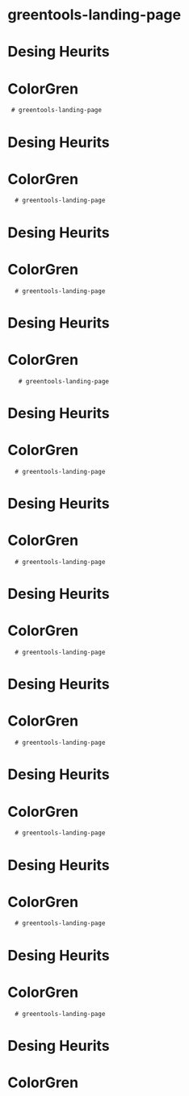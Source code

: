 # greentools-landing-page
# Desing Heurits 
# ColorGren  
     
        
     # greentools-landing-page
# Desing Heurits 
# ColorGren  
     
        
      
      # greentools-landing-page
# Desing Heurits 
# ColorGren  
     
        
      
      # greentools-landing-page
# Desing Heurits 
# ColorGren  
     
        
      
      
      
      
       # greentools-landing-page
# Desing Heurits 
# ColorGren  
     
        
      
      # greentools-landing-page
# Desing Heurits 
# ColorGren  
     
        
      
      # greentools-landing-page
# Desing Heurits 
# ColorGren  
     
        
      
      # greentools-landing-page
# Desing Heurits 
# ColorGren  
     
        
      
      # greentools-landing-page
# Desing Heurits 
# ColorGren  
     
        
      
      # greentools-landing-page
# Desing Heurits 
# ColorGren  
     
        
      
      # greentools-landing-page
# Desing Heurits 
# ColorGren  
     
        
      
      # greentools-landing-page
# Desing Heurits 
# ColorGren  
     
        
      
      
